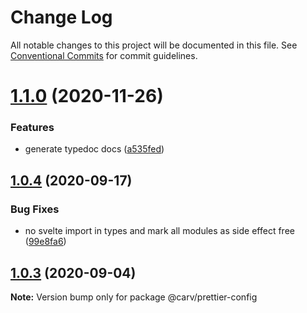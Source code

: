 # Change Log

All notable changes to this project will be documented in this file.
See [Conventional Commits](https://conventionalcommits.org) for commit guidelines.

# [1.1.0](https://github.com/carvjs/tools/compare/@carv/prettier-config@1.0.4...@carv/prettier-config@1.1.0) (2020-11-26)

### Features

- generate typedoc docs ([a535fed](https://github.com/carvjs/tools/commit/a535fedb97ecc871d8ec92c5c96533355748f405))

## [1.0.4](https://github.com/carvjs/tools/compare/@carv/prettier-config@1.0.3...@carv/prettier-config@1.0.4) (2020-09-17)

### Bug Fixes

- no svelte import in types and mark all modules as side effect free ([99e8fa6](https://github.com/carvjs/tools/commit/99e8fa62804c2af79cc6f4c54fc15bf2fc4e5fa5))

## [1.0.3](https://github.com/carvjs/tools/compare/@carv/prettier-config@1.0.2...@carv/prettier-config@1.0.3) (2020-09-04)

**Note:** Version bump only for package @carv/prettier-config
